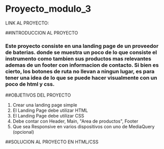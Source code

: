 ﻿# Proyecto_modulo_3

 LINK AL PROYECTO: 

 ##INTRODUCCION AL PROYECTO
 ### Este proyecto consiste en una landing page de un proveedor de baterias. donde se muestra un poco de lo que consiste el instrumento como tambien sus productos mas relevantes ademas de un footer con informacion de contacto. Si bien es cierto, los botones de ruta no llevan a ningun lugar, es para tener una idea de lo que se puede hacer visualmente con un poco de html y css.

 ##OBJETIVOS DEL PROYECTO
 1. Crear una landing page simple
 2. El Landing Page debe utilizar HTML
 3. El Landing Page debe utilizar CSS
 4. Debe contar con Header, Main, "Area de productos", Footer
 5. Que sea Responsive en varios dispositivos con uno de MediaQuery (opcional)

##SOLUCION AL PROYECTO EN HTML/CSS

###
